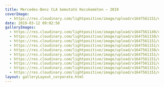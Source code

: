 ```yaml
---
title: Mercedes-Benz CLA bemutató Kecskeméten – 2019
coverImage:
  - https://res.cloudinary.com/lightpositive/image/upload/v1647561151/uploads/Mercedes-Benz%20CLA%20bemutat%C3%B3%20Kecskem%C3%A9ten%20%E2%80%93%202019/Mercedes_CLA4.jpg
date: 2019-03-12 09:02:58
galleryImages: 
  - https://res.cloudinary.com/lightpositive/image/upload/v1647561149/uploads/Mercedes-Benz%20CLA%20bemutat%C3%B3%20Kecskem%C3%A9ten%20%E2%80%93%202019/Mercedes_CLA5.jpg
  - https://res.cloudinary.com/lightpositive/image/upload/v1647561150/uploads/Mercedes-Benz%20CLA%20bemutat%C3%B3%20Kecskem%C3%A9ten%20%E2%80%93%202019/Mercedes_CLA2.jpg
  - https://res.cloudinary.com/lightpositive/image/upload/v1647561151/uploads/Mercedes-Benz%20CLA%20bemutat%C3%B3%20Kecskem%C3%A9ten%20%E2%80%93%202019/Mercedes_CLA9.jpg
  - https://res.cloudinary.com/lightpositive/image/upload/v1647561151/uploads/Mercedes-Benz%20CLA%20bemutat%C3%B3%20Kecskem%C3%A9ten%20%E2%80%93%202019/Mercedes_CLA10.jpg
  - https://res.cloudinary.com/lightpositive/image/upload/v1647561150/uploads/Mercedes-Benz%20CLA%20bemutat%C3%B3%20Kecskem%C3%A9ten%20%E2%80%93%202019/Mercedes_CLA1.jpg
  - https://res.cloudinary.com/lightpositive/image/upload/v1647561151/uploads/Mercedes-Benz%20CLA%20bemutat%C3%B3%20Kecskem%C3%A9ten%20%E2%80%93%202019/Mercedes_CLA3.jpg
  - https://res.cloudinary.com/lightpositive/image/upload/v1647561151/uploads/Mercedes-Benz%20CLA%20bemutat%C3%B3%20Kecskem%C3%A9ten%20%E2%80%93%202019/Mercedes_CLA6.jpg
  - https://res.cloudinary.com/lightpositive/image/upload/v1647561151/uploads/Mercedes-Benz%20CLA%20bemutat%C3%B3%20Kecskem%C3%A9ten%20%E2%80%93%202019/Mercedes_CLA8.jpg
  - https://res.cloudinary.com/lightpositive/image/upload/v1647561151/uploads/Mercedes-Benz%20CLA%20bemutat%C3%B3%20Kecskem%C3%A9ten%20%E2%80%93%202019/Mercedes_CLA7.jpg
  - https://res.cloudinary.com/lightpositive/image/upload/v1647561151/uploads/Mercedes-Benz%20CLA%20bemutat%C3%B3%20Kecskem%C3%A9ten%20%E2%80%93%202019/Mercedes_CLA4.jpg
layout: galleryLayout_corporate.html
---
```

